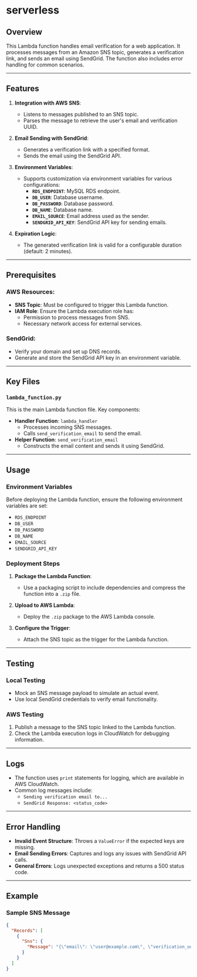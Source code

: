 # serverless

## Overview

This Lambda function handles email verification for a web application. It processes messages from an Amazon SNS topic, generates a verification link, and sends an email using SendGrid. The function also includes error handling for common scenarios.

---

## Features

1. **Integration with AWS SNS**:
   - Listens to messages published to an SNS topic.
   - Parses the message to retrieve the user's email and verification UUID.

2. **Email Sending with SendGrid**:
   - Generates a verification link with a specified format.
   - Sends the email using the SendGrid API.

3. **Environment Variables**:
   - Supports customization via environment variables for various configurations:
     - **`RDS_ENDPOINT`**: MySQL RDS endpoint.
     - **`DB_USER`**: Database username.
     - **`DB_PASSWORD`**: Database password.
     - **`DB_NAME`**: Database name.
     - **`EMAIL_SOURCE`**: Email address used as the sender.
     - **`SENDGRID_API_KEY`**: SendGrid API key for sending emails.

4. **Expiration Logic**:
   - The generated verification link is valid for a configurable duration (default: 2 minutes).

---

## Prerequisites

### AWS Resources:
- **SNS Topic**: Must be configured to trigger this Lambda function.
- **IAM Role**: Ensure the Lambda execution role has:
  - Permission to process messages from SNS.
  - Necessary network access for external services.

### SendGrid:
- Verify your domain and set up DNS records.
- Generate and store the SendGrid API key in an environment variable.

---

## Key Files

### `lambda_function.py`
This is the main Lambda function file. Key components:
- **Handler Function**: `lambda_handler`
  - Processes incoming SNS messages.
  - Calls `send_verification_email` to send the email.
- **Helper Function**: `send_verification_email`
  - Constructs the email content and sends it using SendGrid.

---

## Usage

### Environment Variables
Before deploying the Lambda function, ensure the following environment variables are set:
- `RDS_ENDPOINT`
- `DB_USER`
- `DB_PASSWORD`
- `DB_NAME`
- `EMAIL_SOURCE`
- `SENDGRID_API_KEY`

### Deployment Steps
1. **Package the Lambda Function**:
   - Use a packaging script to include dependencies and compress the function into a `.zip` file.

2. **Upload to AWS Lambda**:
   - Deploy the `.zip` package to the AWS Lambda console.

3. **Configure the Trigger**:
   - Attach the SNS topic as the trigger for the Lambda function.

---

## Testing

### Local Testing
- Mock an SNS message payload to simulate an actual event.
- Use local SendGrid credentials to verify email functionality.

### AWS Testing
1. Publish a message to the SNS topic linked to the Lambda function.
2. Check the Lambda execution logs in CloudWatch for debugging information.

---

## Logs
- The function uses `print` statements for logging, which are available in AWS CloudWatch.
- Common log messages include:
  - `Sending verification email to...`
  - `SendGrid Response: <status_code>`

---

## Error Handling
- **Invalid Event Structure**: Throws a `ValueError` if the expected keys are missing.
- **Email Sending Errors**: Captures and logs any issues with SendGrid API calls.
- **General Errors**: Logs unexpected exceptions and returns a 500 status code.

---

## Example
### Sample SNS Message
```json
{
  "Records": [
    {
      "Sns": {
        "Message": "{\"email\": \"user@example.com\", \"verification_uuid\": \"1234-5678-91011\"}"
      }
    }
  ]
}
